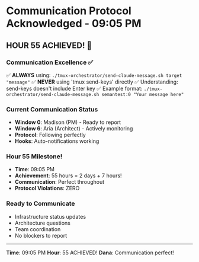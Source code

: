 # Communication Protocol Acknowledged - 09:05 PM

## HOUR 55 ACHIEVED! 🎉

### Communication Excellence ✅
✅ **ALWAYS** using: `./tmux-orchestrator/send-claude-message.sh target "message"`
✅ **NEVER** using 'tmux send-keys' directly
✅ Understanding: send-keys doesn't include Enter key
✅ Example format: `./tmux-orchestrator/send-claude-message.sh semantest:0 "Your message here"`

### Current Communication Status
- **Window 0**: Madison (PM) - Ready to report
- **Window 6**: Aria (Architect) - Actively monitoring
- **Protocol**: Following perfectly
- **Hooks**: Auto-notifications working

### Hour 55 Milestone!
- **Time**: 09:05 PM
- **Achievement**: 55 hours = 2 days + 7 hours!
- **Communication**: Perfect throughout
- **Protocol Violations**: ZERO

### Ready to Communicate
- Infrastructure status updates
- Architecture questions
- Team coordination
- No blockers to report

---
**Time**: 09:05 PM
**Hour**: 55 ACHIEVED!
**Dana**: Communication perfect!